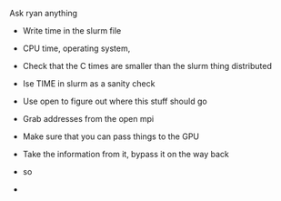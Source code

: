 
Ask ryan anything 

- Write time in the slurm file 
- CPU time, operating system, 
- Check that the C times are smaller than the slurm thing distributed 
- Ise TIME in slurm as a sanity check

- Use open to figure out where this stuff should go 
- Grab addresses from the open mpi 
- Make sure that you can pass things to the GPU 

- Take the information from it, bypass it on the way back 
- so
- 